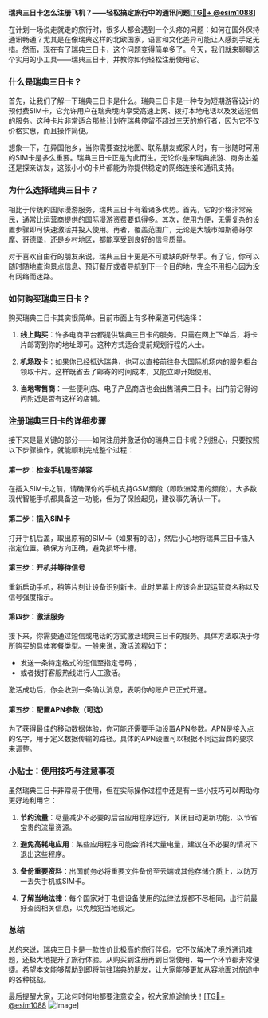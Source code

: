 **瑞典三日卡怎么注册飞机？——轻松搞定旅行中的通讯问题[[TG💪+ @esim1088](https://t.me/s/esim1088)]**

在计划一场说走就走的旅行时，很多人都会遇到一个头疼的问题：如何在国外保持通讯畅通？尤其是在像瑞典这样的北欧国家，语言和文化差异可能让人感到手足无措。然而，现在有了瑞典三日卡，这个问题变得简单多了。今天，我们就来聊聊这个实用的小工具——瑞典三日卡，并教你如何轻松注册使用它。

### 什么是瑞典三日卡？

首先，让我们了解一下瑞典三日卡是什么。瑞典三日卡是一种专为短期游客设计的预付费SIM卡，它允许用户在瑞典境内享受高速上网、拨打本地电话以及发送短信的服务。这种卡片非常适合那些计划在瑞典停留不超过三天的旅行者，因为它不仅价格实惠，而且操作简便。

想象一下，在异国他乡，当你需要查找地图、联系朋友或家人时，有一张随时可用的SIM卡是多么重要。瑞典三日卡正是为此而生。无论你是来瑞典旅游、商务出差还是探亲访友，这张小小的卡片都能为你提供稳定的网络连接和通讯支持。

### 为什么选择瑞典三日卡？

相比于传统的国际漫游服务，瑞典三日卡有着诸多优势。首先，它的价格非常亲民，通常比运营商提供的国际漫游资费要低得多。其次，使用方便，无需复杂的设置步骤即可快速激活并投入使用。再者，覆盖范围广，无论是大城市如斯德哥尔摩、哥德堡，还是乡村地区，都能享受到良好的信号质量。

对于喜欢自由行的朋友来说，瑞典三日卡更是不可或缺的好帮手。有了它，你可以随时随地查询景点信息、预订餐厅或者导航到下一个目的地，完全不用担心因为没有网络而迷路。

### 如何购买瑞典三日卡？

购买瑞典三日卡其实很简单。目前市面上有多种渠道可供选择：

1. **线上购买**：许多电商平台都提供瑞典三日卡的服务。只需在网上下单后，将卡片邮寄到你的地址即可。这种方式适合提前规划行程的人士。
   
2. **机场取卡**：如果你已经抵达瑞典，也可以直接前往各大国际机场内的服务柜台领取卡片。这样既省去了邮寄的时间成本，又能立即开始使用。

3. **当地零售商**：一些便利店、电子产品商店也会出售瑞典三日卡。出门前记得询问附近是否有这样的店铺。

### 注册瑞典三日卡的详细步骤

接下来是最关键的部分——如何注册并激活你的瑞典三日卡呢？别担心，只要按照以下步骤操作，就能顺利完成整个过程：

#### 第一步：检查手机是否兼容

在插入SIM卡之前，请确保你的手机支持GSM频段（即欧洲常用的频段）。大多数现代智能手机都具备这一功能，但为了保险起见，建议事先确认一下。

#### 第二步：插入SIM卡

打开手机后盖，取出原有的SIM卡（如果有的话），然后小心地将瑞典三日卡插入指定位置。确保方向正确，避免损坏卡槽。

#### 第三步：开机并等待信号

重新启动手机，稍等片刻让设备识别新卡。此时屏幕上应该会出现运营商名称以及信号强度指示。

#### 第四步：激活服务

接下来，你需要通过短信或电话的方式激活瑞典三日卡的服务。具体方法取决于你所购买的具体套餐类型。一般来说，激活流程如下：

- 发送一条特定格式的短信至指定号码；
- 或者拨打客服热线进行人工激活。

激活成功后，你会收到一条确认消息，表明你的账户已正式开通。

#### 第五步：配置APN参数（可选）

为了获得最佳的移动数据体验，你可能还需要手动设置APN参数。APN是接入点的名字，用于定义数据传输的路径。具体的APN设置可以根据不同运营商的要求来调整。

### 小贴士：使用技巧与注意事项

虽然瑞典三日卡非常易于使用，但在实际操作过程中还是有一些小技巧可以帮助你更好地利用它：

1. **节约流量**：尽量减少不必要的后台应用程序运行，关闭自动更新功能，以节省宝贵的流量资源。
   
2. **避免高耗电应用**：某些应用程序可能会消耗大量电量，建议在不必要的情况下退出这些程序。

3. **备份重要资料**：出国前务必将重要文件备份至云端或其他存储介质上，以防万一丢失手机或SIM卡。

4. **了解当地法律**：每个国家对于电信设备使用的法律法规都不尽相同，出行前最好查阅相关信息，以免触犯当地规定。

### 总结

总的来说，瑞典三日卡是一款性价比极高的旅行伴侣。它不仅解决了境外通讯难题，还极大地提升了旅行体验。从购买到注册再到日常使用，每一个环节都非常便捷。希望本文能够帮助到即将前往瑞典的朋友，让大家能够更加从容地面对旅途中的各种挑战。

最后提醒大家，无论何时何地都要注意安全，祝大家旅途愉快！[[TG💪+ @esim1088](https://t.me/s/esim1088) ![Image](https://i.postimg.cc/4NQfJmqS/Snipaste-2025-05-13-00-14-12.png)]